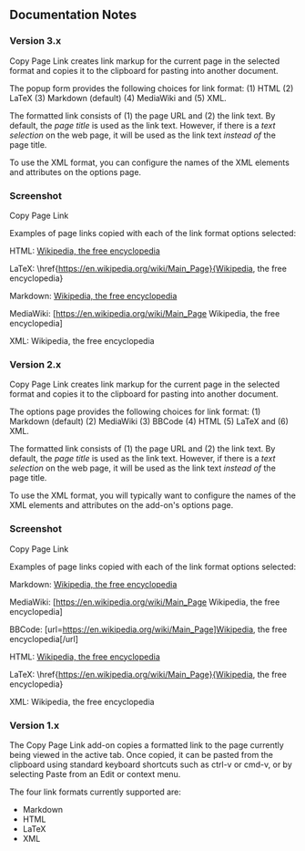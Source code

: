 ## Documentation Notes

### Version 3.x

Copy Page Link creates link markup for the current page in the selected format
and copies it to the clipboard for pasting into another document.

The popup form provides the following choices for link format: (1) HTML
(2) LaTeX (3) Markdown (default) (4) MediaWiki  and (5) XML.

The formatted link consists of (1) the page URL and (2) the link text. By
default, the <em>page title</em> is used as the link text. However, if there
is a <em>text selection</em> on the web page, it will be used as the link text
<em>instead of</em> the page title.

To use the XML format, you can configure the names of the XML elements and
attributes on the options page.

### Screenshot

Copy Page Link

Examples of page links copied with each of the link format options selected:

HTML:
<a href="https://en.wikipedia.org/wiki/Main_Page">Wikipedia, the free encyclopedia</a>

LaTeX:
\href{https://en.wikipedia.org/wiki/Main_Page}{Wikipedia, the free encyclopedia}

Markdown:
[Wikipedia, the free encyclopedia](https://en.wikipedia.org/wiki/Main_Page)

MediaWiki:
[https://en.wikipedia.org/wiki/Main_Page Wikipedia, the free encyclopedia]

XML:
<site href="https://en.wikipedia.org/wiki/Main_Page">
  <name>Wikipedia, the free encyclopedia</name>
</site>

### Version 2.x

Copy Page Link creates link markup for the current page in the selected format
and copies it to the clipboard for pasting into another document.

The options page provides the following choices for link format: (1) Markdown
(default) (2) MediaWiki (3) BBCode (4) HTML (5) LaTeX and (6) XML.

The formatted link consists of (1) the page URL and (2) the link text. By
default, the <em>page title</em> is used as the link text. However, if there
is a <em>text selection</em> on the web page, it will be used as the link text
<em>instead of</em> the page title.

To use the XML format, you will typically want to configure the names of the
XML elements and attributes on the add-on's options page.

### Screenshot

Copy Page Link

Examples of page links copied with each of the link format options selected:

Markdown:
[Wikipedia, the free encyclopedia](https://en.wikipedia.org/wiki/Main_Page)

MediaWiki:
[https://en.wikipedia.org/wiki/Main_Page Wikipedia, the free encyclopedia]

BBCode:
[url=https://en.wikipedia.org/wiki/Main_Page]Wikipedia, the free encyclopedia[/url]

HTML:
<a href="https://en.wikipedia.org/wiki/Main_Page">Wikipedia, the free encyclopedia</a>

LaTeX:
\href{https://en.wikipedia.org/wiki/Main_Page}{Wikipedia, the free encyclopedia}

XML:
<site href="https://en.wikipedia.org/wiki/Main_Page">
  <name>Wikipedia, the free encyclopedia</name>
</site>

### Version 1.x

The Copy Page Link add-on copies a formatted link to the page currently being viewed in the active tab. Once copied, it can be pasted from the clipboard using standard keyboard shortcuts such as ctrl-v or cmd-v, or by selecting Paste from an Edit or context menu.

The four link formats currently supported are:

* Markdown
* HTML
* LaTeX
* XML
